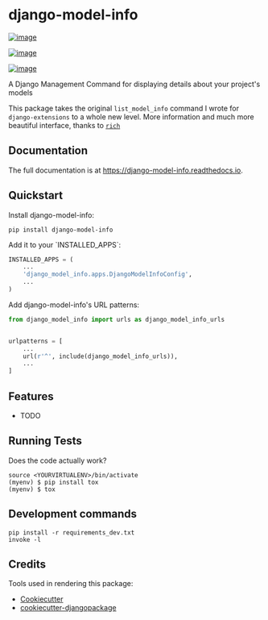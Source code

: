 # django-model-info

[![image][]][1]

[![image][2]][3]

[![image][4]][5]

A Django Management Command for displaying details about your project's models

This package takes the original `list_model_info` command I wrote for `django-extensions` to a whole new level. More information and much more beautiful interface, thanks to [`rich`](https://github.com/willmcgugan/rich/)

## Documentation

The full documentation is at <https://django-model-info.readthedocs.io>.

## Quickstart

Install django-model-info:

    pip install django-model-info

Add it to your \`INSTALLED_APPS\`:

``` python
INSTALLED_APPS = (
    ...
    'django_model_info.apps.DjangoModelInfoConfig',
    ...
)
```

Add django-model-info's URL patterns:

``` python
from django_model_info import urls as django_model_info_urls


urlpatterns = [
    ...
    url(r'^', include(django_model_info_urls)),
    ...
]
```

## Features

-   TODO

## Running Tests

Does the code actually work?

    source <YOURVIRTUALENV>/bin/activate
    (myenv) $ pip install tox
    (myenv) $ tox

## Development commands

    pip install -r requirements_dev.txt
    invoke -l

## Credits

Tools used in rendering this package:

-   [Cookiecutter][]
-   [cookiecutter-djangopackage][]

  [image]: https://badge.fury.io/py/django-model-info.svg
  [1]: https://badge.fury.io/py/django-model-info
  [2]: https://travis-ci.org/jacklinke/django-model-info.svg?branch=master
  [3]: https://travis-ci.org/jacklinke/django-model-info
  [4]: https://codecov.io/gh/jacklinke/django-model-info/branch/master/graph/badge.svg
  [5]: https://codecov.io/gh/jacklinke/django-model-info
  [Cookiecutter]: https://github.com/audreyr/cookiecutter
  [cookiecutter-djangopackage]: https://github.com/pydanny/cookiecutter-djangopackage
